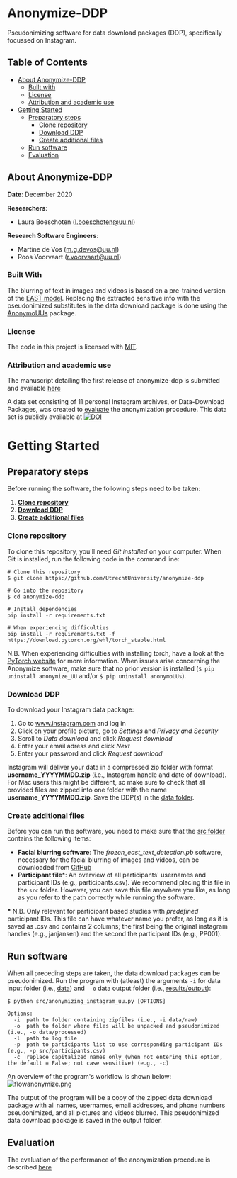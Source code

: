 # Anonymize-DDP

Pseudonimizing software for data download packages (DDP), specifically focussed on Instagram.

## Table of Contents
* [About Anonymize-DDP](#about-anonymize-ddp)
  * [Built with](#built-with)
  * [License](#license)
  * [Attribution and academic use](#attribution-and-academic-use)
* [Getting Started](#getting-started)
  * [Preparatory steps](#preparatory-steps)
    * [Clone repository](#clone-repository)
    * [Download DDP](#download-ddp)
    * [Create additional files](#create-additional-files)
  * [Run software](#run-software)
  * [Evaluation](#evaluation)
  
## About Anonymize-DDP
**Date**: December 2020

**Researchers**:
* Laura Boeschoten (l.boeschoten@uu.nl)

**Research Software Engineers**:
* Martine de Vos (m.g.devos@uu.nl)
* Roos Voorvaart (r.voorvaart@uu.nl)

### Built With

The blurring of text in images and videos is based on a pre-trained version of the [EAST model](https://github.com/argman/EAST). Replacing the extracted sensitive info with the pseudonimized substitutes in the data download package is done using the [AnonymoUUs](https://github.com/UtrechtUniversity/anonymouus) package.

### License

The code in this project is licensed with [MIT](LICENSE.md).

### Attribution and academic use
The manuscript detailing the first release of anonymize-ddp is submitted and available [here](https://arxiv.org/pdf/2105.02175.pdf)

A data set consisting of 11 personal Instagram archives, or Data-Download Packages, was created to [evaluate](/src/evaluation) the anonymization procedure.
This data set is publicly available at [![DOI](https://zenodo.org/badge/DOI/10.5281/zenodo.4472606.svg)](https://doi.org/10.5281/zenodo.4472606)


# Getting Started

## Preparatory steps

Before running the software, the following steps need to be taken:

1. **[Clone repository](#clone-repository)**
2. **[Download DDP](#download-ddp)**
3. **[Create additional files](#create-additional-files)**

### Clone repository

To clone this repository, you'll need *Git installed* on your computer. When Git is installed, run the following code in the command line:

```
# Clone this repository
$ git clone https://github.com/UtrechtUniversity/anonymize-ddp

# Go into the repository
$ cd anonymize-ddp

# Install dependencies
pip install -r requirements.txt

# When experiencing difficulties
pip install -r requirements.txt -f https://download.pytorch.org/whl/torch_stable.html
```
N.B. When experiencing difficulties with installing torch, have a look at the [PyTorch website](https://pytorch.org/) for more information. When issues arise concerning the Anonymize software, make sure that no prior version is installed (```$ pip uninstall anonymize_UU``` and/or ```$ pip uninstall anonymoUUs```).

### Download DDP

To download your Instagram data package:

1. Go to www.instagram.com and log in
2. Click on your profile picture, go to *Settings* and *Privacy and Security*
3. Scroll to *Data download* and click *Request download*
4. Enter your email adress and click *Next*
5. Enter your password and click *Request download*

Instagram will deliver your data in a compressed zip folder with format **username_YYYYMMDD.zip** (i.e., Instagram handle and date of download). For Mac users this might be different, so make sure to check that all provided files are zipped into one folder with the name **username_YYYYMMDD.zip**. Save the DDP(s) in the [data folder](/data).

### Create additional files

Before you can run the software, you need to make sure that the [src folder](/src) contains the following items:
* **Facial blurring software**: The *frozen_east_text_detection.pb* software, necessary for the facial blurring of images and videos, can be downloaded from [GitHub](https://github.com/oyyd/frozen_east_text_detection.pb) 
* **Participant file**\*: An overview of all participants' usernames and participant IDs (e.g., participants.csv). We recommend placing this file in the `src` folder. However, you can save this file anywhere you like, as long as you refer to the path correctly while running the software.

**\*** N.B. Only relevant for participant based studies with *predefined* participant IDs. This file can have whatever name you prefer, as long as it is saved as .csv and contains 2 columns; the first being the original instagram handles (e.g., janjansen) and the second the participant IDs (e.g., PP001).

## Run software

When all preceding steps are taken, the data download packages can be pseudonimized. Run the program with (atleast) the arguments `-i` for data input folder (i.e., [data](\data)) and ` -o` data output folder (i.e., [results/output](/results/output)):

```
$ python src/anonymizing_instagram_uu.py [OPTIONS]

Options:
  -i  path to folder containing zipfiles (i.e., -i data/raw)
  -o  path to folder where files will be unpacked and pseudonimized (i.e., -o data/processed)
  -l  path to log file
  -p  path to participants list to use corresponding participant IDs (e.g., -p src/participants.csv)
  -c  replace capitalized names only (when not entering this option, the default = False; not case sensitive) (e.g., -c)

```

An overview of the program's workflow is shown below:
![flowanonymize.png](flowanonymize.png)

The output of the program will be a copy of the zipped data download package with all names, usernames, email addresses, and phone numbers pseudonimized, and all pictures and videos blurred. This pseudonimized data download package is saved in the output folder.

## Evaluation
The evaluation of the performance of the anonymization procedure is described [here](/src/evaluation)
